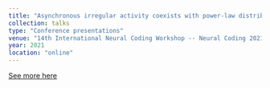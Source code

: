 ```yaml
---
title: "Asynchronous irregular activity coexists with power-law distributed neuronal avalanches"
collection: talks
type: "Conference presentations"
venue: "14th International Neural Coding Workshop -- Neural Coding 2021, Online, Available in: url, https://bit.ly/neuralcoding2021abs"
year: 2021
location: "online"
---
```


[See more here](https://bit.ly/neuralcoding2021abs)
